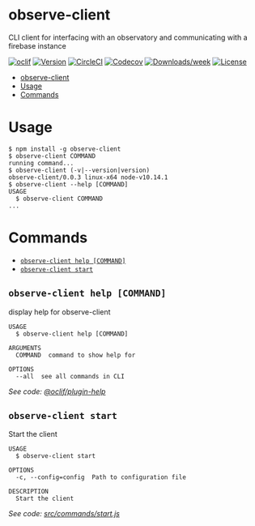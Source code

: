 # observe-client

CLI client for interfacing with an observatory and communicating with a firebase instance

[![oclif](https://img.shields.io/badge/cli-oclif-brightgreen.svg)](https://oclif.io)
[![Version](https://img.shields.io/npm/v/observe-client.svg)](https://npmjs.org/package/observe-client)
[![CircleCI](https://circleci.com/gh/remote-observe/observe-client/tree/master.svg?style=shield)](https://circleci.com/gh/remote-observe/observe-client/tree/master)
[![Codecov](https://codecov.io/gh/remote-observe/observe-client/branch/master/graph/badge.svg)](https://codecov.io/gh/remote-observe/observe-client)
[![Downloads/week](https://img.shields.io/npm/dw/observe-client.svg)](https://npmjs.org/package/observe-client)
[![License](https://img.shields.io/npm/l/observe-client.svg)](https://github.com/remote-observe/observe-client/blob/master/package.json)

<!-- toc -->

- [observe-client](#observe-client)
- [Usage](#usage)
- [Commands](#commands)
  <!-- tocstop -->

# Usage

<!-- usage -->

```sh-session
$ npm install -g observe-client
$ observe-client COMMAND
running command...
$ observe-client (-v|--version|version)
observe-client/0.0.3 linux-x64 node-v10.14.1
$ observe-client --help [COMMAND]
USAGE
  $ observe-client COMMAND
...
```

<!-- usagestop -->

# Commands

<!-- commands -->

- [`observe-client help [COMMAND]`](#observe-client-help-command)
- [`observe-client start`](#observe-client-start)

## `observe-client help [COMMAND]`

display help for observe-client

```
USAGE
  $ observe-client help [COMMAND]

ARGUMENTS
  COMMAND  command to show help for

OPTIONS
  --all  see all commands in CLI
```

_See code: [@oclif/plugin-help](https://github.com/oclif/plugin-help/blob/v2.1.6/src/commands/help.ts)_

## `observe-client start`

Start the client

```
USAGE
  $ observe-client start

OPTIONS
  -c, --config=config  Path to configuration file

DESCRIPTION
  Start the client
```

_See code: [src/commands/start.js](https://github.com/remote-observe/observe-client/blob/v0.0.3/src/commands/start.js)_

<!-- commandsstop -->
